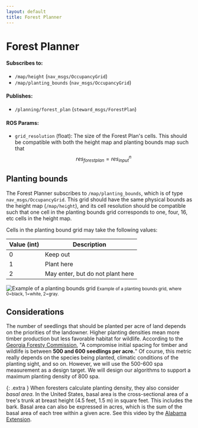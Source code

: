```yaml
---
layout: default
title: Forest Planner
---
```


# Forest Planner

#### Subscribes to:

- `/map/height` (`nav_msgs/OccupancyGrid`)
- `/map/planting_bounds` (`nav_msgs/OccupancyGrid`)

#### Publishes:

- `/planning/forest_plan` (`steward_msgs/ForestPlan`)

#### ROS Params:

- `grid_resolution` (float): The size of the Forest Plan's cells. This should be compatible with both the height map and planting bounds map such that $$res_{forest plan} = res_{input}^n$$

## Planting bounds

The Forest Planner subscribes to `/map/planting_bounds`, which is of type `nav_msgs/OccupancyGrid`. This grid should have the same physical bounds as the height map (`/map/height`), and its cell resolution should be compatible such that one cell in the planting bounds grid corresponds to one, four, 16, etc cells in the height map.

Cells in the planting bound grid may take the following values:

| Value (int) | Description                      |
| ----------- | -------------------------------- |
| 0           | Keep out                         |
| 1           | Plant here                       |
| 2           | May enter, but do not plant here |

![Example of a planting bounds grid](/assets/images/planting-bounds-grid-example.png)
<small>Example of a planting bounds grid, where 0=black, 1=white, 2=gray.</small>

## Considerations

The number of seedlings that should be planted per acre of land depends on the priorities of the landowner. Higher planting densities mean more timber production but less favorable habitat for wildlife. According to the [Georgia Foresty Commission](https://gatrees.org/wp-content/uploads/2020/03/HowManyTreesShouldIPlantJuly2011.pdf), "A compromise initial spacing for timber and wildlife is between **500 and 600 seedlings per acre.**" Of course, this metric really depends on the species being planted, climatic conditions of the planting sight, and so on. However, we will use the 500-600 spa measurement as a design target. We will design our algorithms to support a maximum planting density of 800 spa.

{: .extra }
When foresters calculate planting density, they also consider _basal area_. In the United States, basal area is the cross-sectional area of a tree's trunk at breast height (4.5 feet, 1.5 m) in square feet. This includes the bark. Basal area can also be expressed in acres, which is the sum of the basal area of each tree within a given acre. See this video by the [Alabama Extension](https://www.youtube.com/watch?v=8EmbJe4tVPQ).
